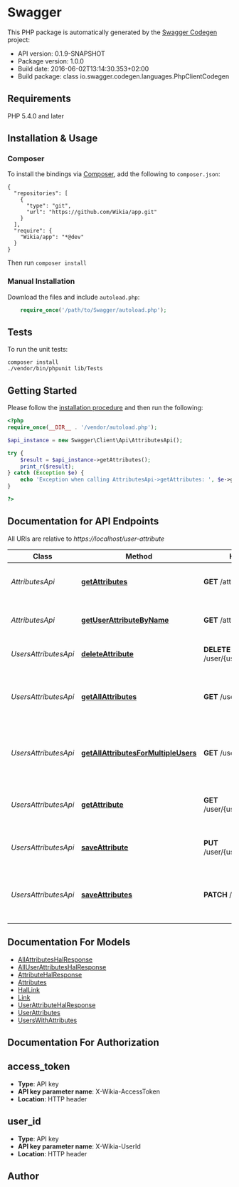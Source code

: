 # Swagger

This PHP package is automatically generated by the [Swagger Codegen](https://github.com/swagger-api/swagger-codegen) project:

- API version: 0.1.9-SNAPSHOT
- Package version: 1.0.0
- Build date: 2016-06-02T13:14:30.353+02:00
- Build package: class io.swagger.codegen.languages.PhpClientCodegen

## Requirements

PHP 5.4.0 and later

## Installation & Usage
### Composer

To install the bindings via [Composer](http://getcomposer.org/), add the following to `composer.json`:

```
{
  "repositories": [
    {
      "type": "git",
      "url": "https://github.com/Wikia/app.git"
    }
  ],
  "require": {
    "Wikia/app": "*@dev"
  }
}
```

Then run `composer install`

### Manual Installation

Download the files and include `autoload.php`:

```php
    require_once('/path/to/Swagger/autoload.php');
```

## Tests 

To run the unit tests:

```
composer install
./vendor/bin/phpunit lib/Tests
```

## Getting Started

Please follow the [installation procedure](#installation--usage) and then run the following:

```php
<?php
require_once(__DIR__ . '/vendor/autoload.php');

$api_instance = new Swagger\Client\Api\AttributesApi();

try {
    $result = $api_instance->getAttributes();
    print_r($result);
} catch (Exception $e) {
    echo 'Exception when calling AttributesApi->getAttributes: ', $e->getMessage(), "\n";
}

?>
```

## Documentation for API Endpoints

All URIs are relative to *https://localhost/user-attribute*

Class | Method | HTTP request | Description
------------ | ------------- | ------------- | -------------
*AttributesApi* | [**getAttributes**](docs/AttributesApi.md#getattributes) | **GET** /attr | Returns all available attributes for any user
*AttributesApi* | [**getUserAttributeByName**](docs/AttributesApi.md#getuserattributebyname) | **GET** /attr/{name} | Returns the value of the given attribute
*UsersAttributesApi* | [**deleteAttribute**](docs/UsersAttributesApi.md#deleteattribute) | **DELETE** /user/{userId}/attr/{attrName} | Deletes attribute for this user
*UsersAttributesApi* | [**getAllAttributes**](docs/UsersAttributesApi.md#getallattributes) | **GET** /user/{userId} | Returns all available attributes for the specified userId
*UsersAttributesApi* | [**getAllAttributesForMultipleUsers**](docs/UsersAttributesApi.md#getallattributesformultipleusers) | **GET** /user/bulk | Returns all available attributes for the specified list of users
*UsersAttributesApi* | [**getAttribute**](docs/UsersAttributesApi.md#getattribute) | **GET** /user/{userId}/attr/{attrName} | Returns specific attribute for specified user
*UsersAttributesApi* | [**saveAttribute**](docs/UsersAttributesApi.md#saveattribute) | **PUT** /user/{userId}/attr/{attrName} | Saves an attribute for a specified user
*UsersAttributesApi* | [**saveAttributes**](docs/UsersAttributesApi.md#saveattributes) | **PATCH** /user/{userId} | Saves multiple attributes for a specified user


## Documentation For Models

 - [AllAttributesHalResponse](docs/AllAttributesHalResponse.md)
 - [AllUserAttributesHalResponse](docs/AllUserAttributesHalResponse.md)
 - [AttributeHalResponse](docs/AttributeHalResponse.md)
 - [Attributes](docs/Attributes.md)
 - [HalLink](docs/HalLink.md)
 - [Link](docs/Link.md)
 - [UserAttributeHalResponse](docs/UserAttributeHalResponse.md)
 - [UserAttributes](docs/UserAttributes.md)
 - [UsersWithAttributes](docs/UsersWithAttributes.md)


## Documentation For Authorization


## access_token

- **Type**: API key 
- **API key parameter name**: X-Wikia-AccessToken
- **Location**: HTTP header

## user_id

- **Type**: API key 
- **API key parameter name**: X-Wikia-UserId
- **Location**: HTTP header


## Author




